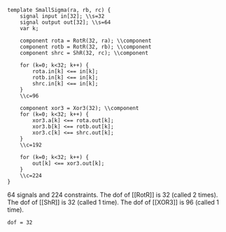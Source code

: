 ```
template SmallSigma(ra, rb, rc) {
    signal input in[32]; \\s=32
    signal output out[32]; \\s=64
    var k;

    component rota = RotR(32, ra); \\component
    component rotb = RotR(32, rb); \\component
    component shrc = ShR(32, rc); \\component

    for (k=0; k<32; k++) {
        rota.in[k] <== in[k];
        rotb.in[k] <== in[k];
        shrc.in[k] <== in[k];
    }
    \\c=96

    component xor3 = Xor3(32); \\component
    for (k=0; k<32; k++) {
        xor3.a[k] <== rota.out[k];
        xor3.b[k] <== rotb.out[k];
        xor3.c[k] <== shrc.out[k];
    }
    \\c=192

    for (k=0; k<32; k++) {
        out[k] <== xor3.out[k];
    }
    \\c=224
}
```
64 signals and 224 constraints. The dof of [[RotR]] is 32 (called 2 times). The dof of [[ShR]] is 32 (called 1 time). The dof of [[XOR3]] is 96 (called 1 time). 

`dof = 32`